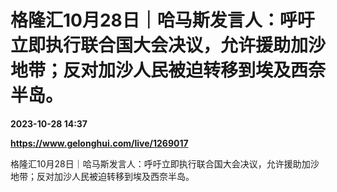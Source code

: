# 格隆汇10月28日｜哈马斯发言人：呼吁立即执行联合国大会决议，允许援助加沙地带；反对加沙人民被迫转移到埃及西奈半岛。

**2023-10-28 14:37**

**https://www.gelonghui.com/live/1269017**

格隆汇10月28日｜哈马斯发言人：呼吁立即执行联合国大会决议，允许援助加沙地带；反对加沙人民被迫转移到埃及西奈半岛。